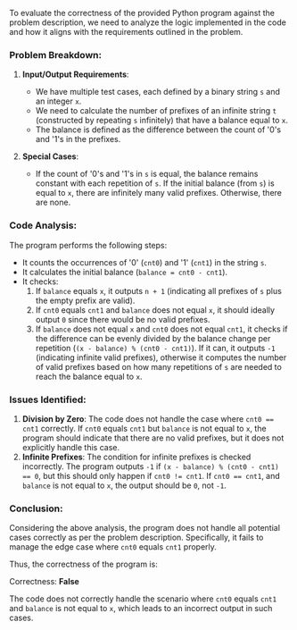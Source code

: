 To evaluate the correctness of the provided Python program against the problem description, we need to analyze the logic implemented in the code and how it aligns with the requirements outlined in the problem.

### Problem Breakdown:
1. **Input/Output Requirements**:
   - We have multiple test cases, each defined by a binary string `s` and an integer `x`.
   - We need to calculate the number of prefixes of an infinite string `t` (constructed by repeating `s` infinitely) that have a balance equal to `x`.
   - The balance is defined as the difference between the count of '0's and '1's in the prefixes.

2. **Special Cases**:
   - If the count of '0's and '1's in `s` is equal, the balance remains constant with each repetition of `s`. If the initial balance (from `s`) is equal to `x`, there are infinitely many valid prefixes. Otherwise, there are none.

### Code Analysis:
The program performs the following steps:
- It counts the occurrences of '0' (`cnt0`) and '1' (`cnt1`) in the string `s`.
- It calculates the initial balance (`balance = cnt0 - cnt1`).
- It checks:
  1. If `balance` equals `x`, it outputs `n + 1` (indicating all prefixes of `s` plus the empty prefix are valid).
  2. If `cnt0` equals `cnt1` and `balance` does not equal `x`, it should ideally output `0` since there would be no valid prefixes.
  3. If `balance` does not equal `x` and `cnt0` does not equal `cnt1`, it checks if the difference can be evenly divided by the balance change per repetition (`(x - balance) % (cnt0 - cnt1)`). If it can, it outputs `-1` (indicating infinite valid prefixes), otherwise it computes the number of valid prefixes based on how many repetitions of `s` are needed to reach the balance equal to `x`.

### Issues Identified:
1. **Division by Zero**: The code does not handle the case where `cnt0 == cnt1` correctly. If `cnt0` equals `cnt1` but `balance` is not equal to `x`, the program should indicate that there are no valid prefixes, but it does not explicitly handle this case.
2. **Infinite Prefixes**: The condition for infinite prefixes is checked incorrectly. The program outputs `-1` if `(x - balance) % (cnt0 - cnt1) == 0`, but this should only happen if `cnt0 != cnt1`. If `cnt0 == cnt1`, and `balance` is not equal to `x`, the output should be `0`, not `-1`.

### Conclusion:
Considering the above analysis, the program does not handle all potential cases correctly as per the problem description. Specifically, it fails to manage the edge case where `cnt0` equals `cnt1` properly.

Thus, the correctness of the program is:

Correctness: **False** 

The code does not correctly handle the scenario where `cnt0` equals `cnt1` and `balance` is not equal to `x`, which leads to an incorrect output in such cases.